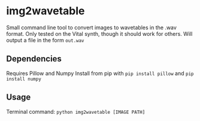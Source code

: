 # img2wavetable
Small command line tool to convert images to wavetables in the .wav format. Only tested on the Vital synth, though it should work for others. Will output a file in the form `out.wav`
## Dependencies
Requires Pillow and Numpy
Install from pip with `pip install pillow` and `pip install numpy`
## Usage
Terminal command: `python img2wavetable [IMAGE PATH]`

